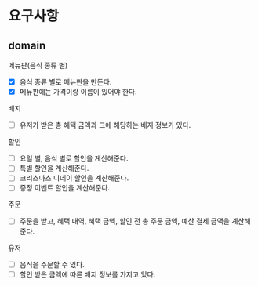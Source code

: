 # 요구사항

## domain

메뉴판(음식 종류 별)
-[x] 음식 종류 별로 메뉴판을 만든다.
-[x] 메뉴판에는 가격이랑 이름이 있어야 한다.

배지
-[ ] 유저가 받은 총 혜택 금액과 그에 해당하는 배지 정보가 있다.

할인
-[ ] 요일 별, 음식 별로 할인을 계산해준다.
-[ ] 특별 할인을 계산해준다.
-[ ] 크리스마스 디데이 할인을 계산해준다.
-[ ] 증정 이벤트 할인을 계산해준다.

주문
-[ ] 주문을 받고, 혜택 내역, 혜택 금액, 할인 전 총 주문 금액, 예산 결제 금액을 계산해준다.

유저
-[ ] 음식을 주문할 수 있다.
-[ ] 할인 받은 금액에 따른 배지 정보를 가지고 있다. 

